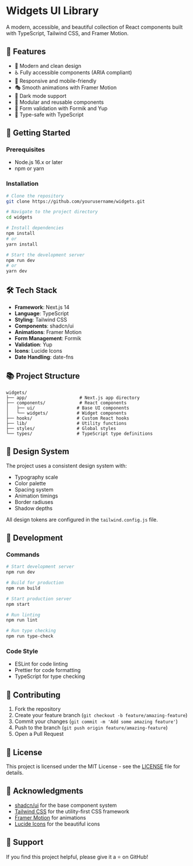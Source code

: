 # Widgets UI Library

A modern, accessible, and beautiful collection of React components built with TypeScript, Tailwind CSS, and Framer Motion.

## 🌟 Features

- 🎨 Modern and clean design
- ♿ Fully accessible components (ARIA compliant)
- 📱 Responsive and mobile-friendly
- 🎭 Smooth animations with Framer Motion
- 🌙 Dark mode support
- 🧩 Modular and reusable components
- 📝 Form validation with Formik and Yup
- 🎯 Type-safe with TypeScript

## 🚀 Getting Started

### Prerequisites

- Node.js 16.x or later
- npm or yarn

### Installation

```bash
# Clone the repository
git clone https://github.com/yourusername/widgets.git

# Navigate to the project directory
cd widgets

# Install dependencies
npm install
# or
yarn install

# Start the development server
npm run dev
# or
yarn dev
```

## 🛠️ Tech Stack

- **Framework**: Next.js 14
- **Language**: TypeScript
- **Styling**: Tailwind CSS
- **Components**: shadcn/ui
- **Animations**: Framer Motion
- **Form Management**: Formik
- **Validation**: Yup
- **Icons**: Lucide Icons
- **Date Handling**: date-fns

## 📚 Project Structure

```
widgets/
├── app/                    # Next.js app directory
├── components/             # React components
│   ├── ui/                # Base UI components
│   └── widgets/           # Widget components
├── hooks/                 # Custom React hooks
├── lib/                   # Utility functions
├── styles/                # Global styles
└── types/                 # TypeScript type definitions
```

## 🎨 Design System

The project uses a consistent design system with:

- Typography scale
- Color palette
- Spacing system
- Animation timings
- Border radiuses
- Shadow depths

All design tokens are configured in the `tailwind.config.js` file.

## 🔧 Development

### Commands

```bash
# Start development server
npm run dev

# Build for production
npm run build

# Start production server
npm start

# Run linting
npm run lint

# Run type checking
npm run type-check
```

### Code Style

- ESLint for code linting
- Prettier for code formatting
- TypeScript for type checking

## 📝 Contributing

1. Fork the repository
2. Create your feature branch (`git checkout -b feature/amazing-feature`)
3. Commit your changes (`git commit -m 'Add some amazing feature'`)
4. Push to the branch (`git push origin feature/amazing-feature`)
5. Open a Pull Request

## 📄 License

This project is licensed under the MIT License - see the [LICENSE](LICENSE) file for details.

## 🙏 Acknowledgments

- [shadcn/ui](https://ui.shadcn.com/) for the base component system
- [Tailwind CSS](https://tailwindcss.com/) for the utility-first CSS framework
- [Framer Motion](https://www.framer.com/motion/) for animations
- [Lucide Icons](https://lucide.dev/) for the beautiful icons

## 🤝 Support

If you find this project helpful, please give it a ⭐️ on GitHub!
